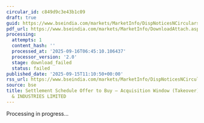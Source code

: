 ```yaml
---
circular_id: c849d9c3e43b1c09
draft: true
guid: https://www.bseindia.com/markets/MarketInfo/DispNoticesNCirculars.aspx?Noticeid={60A22C23-0946-41B8-869F-12A7F609A1F5}&noticeno=20250915-24&dt=09/15/2025&icount=24&totcount=81&flag=0
pdf_url: https://www.bseindia.com/markets/MarketInfo/DownloadAttach.aspx?id=20250915-24&attachedId=
processing:
  attempts: 1
  content_hash: ''
  processed_at: '2025-09-16T06:45:10.106437'
  processor_version: '2.0'
  stage: download_failed
  status: failed
published_date: '2025-09-15T11:10:50+00:00'
rss_url: https://www.bseindia.com/markets/MarketInfo/DispNoticesNCirculars.aspx?Noticeid={60A22C23-0946-41B8-869F-12A7F609A1F5}&noticeno=20250915-24&dt=09/15/2025&icount=24&totcount=81&flag=0
source: bse
title: Settlement Schedule Offer to Buy – Acquisition Window (Takeover) for SOMA TEXTILES
  & INDUSTRIES LIMITED
---
```


Processing in progress...